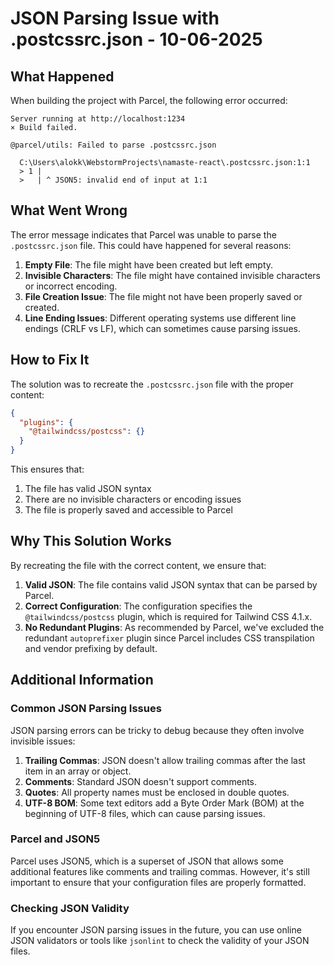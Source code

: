 # JSON Parsing Issue with .postcssrc.json - 10-06-2025

## What Happened

When building the project with Parcel, the following error occurred:

```
Server running at http://localhost:1234
× Build failed.

@parcel/utils: Failed to parse .postcssrc.json

  C:\Users\alokk\WebstormProjects\namaste-react\.postcssrc.json:1:1
  > 1 | 
  >   | ^ JSON5: invalid end of input at 1:1
```

## What Went Wrong

The error message indicates that Parcel was unable to parse the `.postcssrc.json` file. This could have happened for several reasons:

1. **Empty File**: The file might have been created but left empty.
2. **Invisible Characters**: The file might have contained invisible characters or incorrect encoding.
3. **File Creation Issue**: The file might not have been properly saved or created.
4. **Line Ending Issues**: Different operating systems use different line endings (CRLF vs LF), which can sometimes cause parsing issues.

## How to Fix It

The solution was to recreate the `.postcssrc.json` file with the proper content:

```json
{
  "plugins": {
    "@tailwindcss/postcss": {}
  }
}
```

This ensures that:
1. The file has valid JSON syntax
2. There are no invisible characters or encoding issues
3. The file is properly saved and accessible to Parcel

## Why This Solution Works

By recreating the file with the correct content, we ensure that:

1. **Valid JSON**: The file contains valid JSON syntax that can be parsed by Parcel.
2. **Correct Configuration**: The configuration specifies the `@tailwindcss/postcss` plugin, which is required for Tailwind CSS 4.1.x.
3. **No Redundant Plugins**: As recommended by Parcel, we've excluded the redundant `autoprefixer` plugin since Parcel includes CSS transpilation and vendor prefixing by default.

## Additional Information

### Common JSON Parsing Issues

JSON parsing errors can be tricky to debug because they often involve invisible issues:

1. **Trailing Commas**: JSON doesn't allow trailing commas after the last item in an array or object.
2. **Comments**: Standard JSON doesn't support comments.
3. **Quotes**: All property names must be enclosed in double quotes.
4. **UTF-8 BOM**: Some text editors add a Byte Order Mark (BOM) at the beginning of UTF-8 files, which can cause parsing issues.

### Parcel and JSON5

Parcel uses JSON5, which is a superset of JSON that allows some additional features like comments and trailing commas. However, it's still important to ensure that your configuration files are properly formatted.

### Checking JSON Validity

If you encounter JSON parsing issues in the future, you can use online JSON validators or tools like `jsonlint` to check the validity of your JSON files.